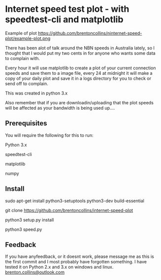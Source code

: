 # Internet speed test plot - with speedtest-cli and matplotlib
Example of plot https://github.com/brentoncollins/ninternet-speed-plot/example-plot.png

There has been alot of talk around the NBN speeds in Australia lately, so I thought that I would put my two cents
in for anyone who wants some data to complain with. 

Every hour it will use matplotlib to create a plot of your current connection speeds and save them to a image file, every 24 at midnight it will make a copy of your daily plot and save it in a logs directory for you to check or send off to complain.

This was created in python 3.x

Also remember that if you are downloadin/uploading that the plot speeds will be affected as your bandwidth is being used up....


## Prerequisites

You will require the following for this to run:

Python 3.x

speedtest-cli

matplotlib

numpy

## Install

sudo apt-get install python3-setuptools python3-dev build-essential 

git clone https://github.com/brentoncollins/internet-speed-plot

python3 setup.py install

python3 speed.py


## Feedback

If you have anyfeedback, or it doesnt work, please message me as this is the first commit and I most probably have forgotten something.
I have tested it on Python 2.x and 3.x on windows and linux.
brenton.collins@outlook.com
